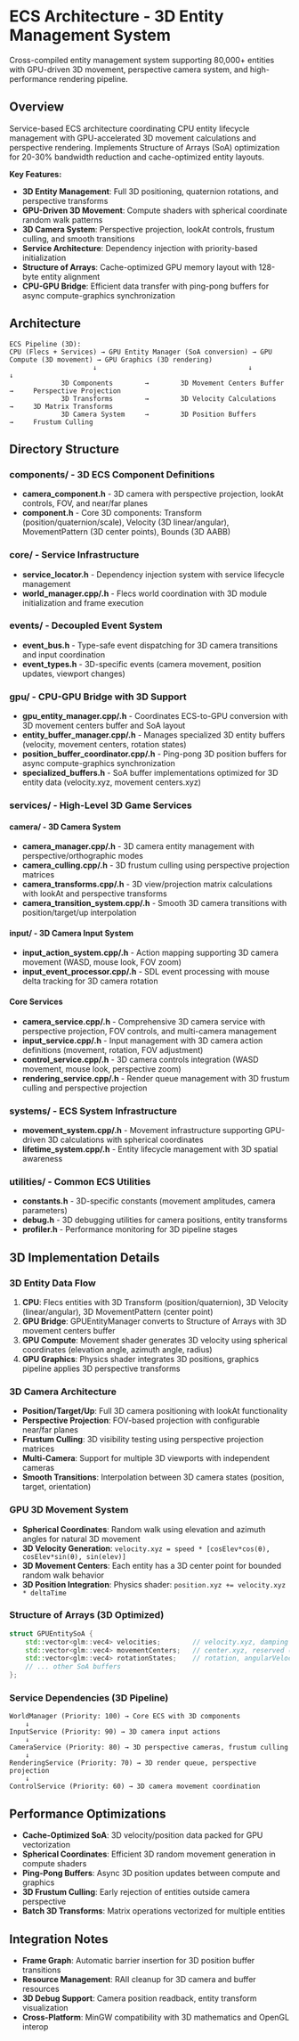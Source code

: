 # ECS Architecture - 3D Entity Management System

Cross-compiled entity management system supporting 80,000+ entities with GPU-driven 3D movement, perspective camera system, and high-performance rendering pipeline.

## Overview

Service-based ECS architecture coordinating CPU entity lifecycle management with GPU-accelerated 3D movement calculations and perspective rendering. Implements Structure of Arrays (SoA) optimization for 20-30% bandwidth reduction and cache-optimized entity layouts.

**Key Features:**
- **3D Entity Management**: Full 3D positioning, quaternion rotations, and perspective transforms
- **GPU-Driven 3D Movement**: Compute shaders with spherical coordinate random walk patterns
- **3D Camera System**: Perspective projection, lookAt controls, frustum culling, and smooth transitions
- **Service Architecture**: Dependency injection with priority-based initialization
- **Structure of Arrays**: Cache-optimized GPU memory layout with 128-byte entity alignment
- **CPU-GPU Bridge**: Efficient data transfer with ping-pong buffers for async compute-graphics synchronization

## Architecture

```
ECS Pipeline (3D):
CPU (Flecs + Services) → GPU Entity Manager (SoA conversion) → GPU Compute (3D movement) → GPU Graphics (3D rendering)
                     ↓                                      ↓                        ↓
             3D Components        →        3D Movement Centers Buffer  →     Perspective Projection
             3D Transforms        →        3D Velocity Calculations    →     3D Matrix Transforms  
             3D Camera System     →        3D Position Buffers         →     Frustum Culling
```

## Directory Structure

### **components/** - 3D ECS Component Definitions
- **camera_component.h** - 3D camera with perspective projection, lookAt controls, FOV, and near/far planes
- **component.h** - Core 3D components: Transform (position/quaternion/scale), Velocity (3D linear/angular), MovementPattern (3D center points), Bounds (3D AABB)

### **core/** - Service Infrastructure  
- **service_locator.h** - Dependency injection system with service lifecycle management
- **world_manager.cpp/.h** - Flecs world coordination with 3D module initialization and frame execution

### **events/** - Decoupled Event System
- **event_bus.h** - Type-safe event dispatching for 3D camera transitions and input coordination
- **event_types.h** - 3D-specific events (camera movement, position updates, viewport changes)

### **gpu/** - CPU-GPU Bridge with 3D Support
- **gpu_entity_manager.cpp/.h** - Coordinates ECS-to-GPU conversion with 3D movement centers buffer and SoA layout
- **entity_buffer_manager.cpp/.h** - Manages specialized 3D entity buffers (velocity, movement centers, rotation states) 
- **position_buffer_coordinator.cpp/.h** - Ping-pong 3D position buffers for async compute-graphics synchronization
- **specialized_buffers.h** - SoA buffer implementations optimized for 3D entity data (velocity.xyz, movement centers.xyz)

### **services/** - High-Level 3D Game Services

#### **camera/** - 3D Camera System
- **camera_manager.cpp/.h** - 3D camera entity management with perspective/orthographic modes
- **camera_culling.cpp/.h** - 3D frustum culling using perspective projection matrices
- **camera_transforms.cpp/.h** - 3D view/projection matrix calculations with lookAt and perspective transforms
- **camera_transition_system.cpp/.h** - Smooth 3D camera transitions with position/target/up interpolation

#### **input/** - 3D Camera Input System  
- **input_action_system.cpp/.h** - Action mapping supporting 3D camera movement (WASD, mouse look, FOV zoom)
- **input_event_processor.cpp/.h** - SDL event processing with mouse delta tracking for 3D camera rotation

#### **Core Services**
- **camera_service.cpp/.h** - Comprehensive 3D camera service with perspective projection, FOV controls, and multi-camera management
- **input_service.cpp/.h** - Input management with 3D camera action definitions (movement, rotation, FOV adjustment)
- **control_service.cpp/.h** - 3D camera controls integration (WASD movement, mouse look, perspective zoom)
- **rendering_service.cpp/.h** - Render queue management with 3D frustum culling and perspective projection

### **systems/** - ECS System Infrastructure
- **movement_system.cpp/.h** - Movement infrastructure supporting GPU-driven 3D calculations with spherical coordinates
- **lifetime_system.cpp/.h** - Entity lifecycle management with 3D spatial awareness

### **utilities/** - Common ECS Utilities
- **constants.h** - 3D-specific constants (movement amplitudes, camera parameters)
- **debug.h** - 3D debugging utilities for camera positions, entity transforms
- **profiler.h** - Performance monitoring for 3D pipeline stages

## 3D Implementation Details

### **3D Entity Data Flow**
1. **CPU**: Flecs entities with 3D Transform (position/quaternion), 3D Velocity (linear/angular), 3D MovementPattern (center point)
2. **GPU Bridge**: GPUEntityManager converts to Structure of Arrays with 3D movement centers buffer
3. **GPU Compute**: Movement shader generates 3D velocity using spherical coordinates (elevation angle, azimuth angle, radius)
4. **GPU Graphics**: Physics shader integrates 3D positions, graphics pipeline applies 3D perspective transforms

### **3D Camera Architecture**
- **Position/Target/Up**: Full 3D camera positioning with lookAt functionality
- **Perspective Projection**: FOV-based projection with configurable near/far planes  
- **Frustum Culling**: 3D visibility testing using perspective projection matrices
- **Multi-Camera**: Support for multiple 3D viewports with independent cameras
- **Smooth Transitions**: Interpolation between 3D camera states (position, target, orientation)

### **GPU 3D Movement System**  
- **Spherical Coordinates**: Random walk using elevation and azimuth angles for natural 3D movement
- **3D Velocity Generation**: `velocity.xyz = speed * [cosElev*cos(θ), cosElev*sin(θ), sin(elev)]`
- **3D Movement Centers**: Each entity has a 3D center point for bounded random walk behavior
- **3D Position Integration**: Physics shader: `position.xyz += velocity.xyz * deltaTime`

### **Structure of Arrays (3D Optimized)**
```cpp
struct GPUEntitySoA {
    std::vector<glm::vec4> velocities;        // velocity.xyz, damping
    std::vector<glm::vec4> movementCenters;   // center.xyz, reserved (3D movement origins)
    std::vector<glm::vec4> rotationStates;    // rotation, angularVelocity.xyz
    // ... other SoA buffers
};
```

### **Service Dependencies (3D Pipeline)**
```
WorldManager (Priority: 100) → Core ECS with 3D components
    ↓
InputService (Priority: 90) → 3D camera input actions  
    ↓
CameraService (Priority: 80) → 3D perspective cameras, frustum culling
    ↓  
RenderingService (Priority: 70) → 3D render queue, perspective projection
    ↓
ControlService (Priority: 60) → 3D camera movement coordination
```

## Performance Optimizations

- **Cache-Optimized SoA**: 3D velocity/position data packed for GPU vectorization
- **Spherical Coordinates**: Efficient 3D random movement generation in compute shaders  
- **Ping-Pong Buffers**: Async 3D position updates between compute and graphics
- **3D Frustum Culling**: Early rejection of entities outside camera perspective
- **Batch 3D Transforms**: Matrix operations vectorized for multiple entities

## Integration Notes

- **Frame Graph**: Automatic barrier insertion for 3D position buffer transitions
- **Resource Management**: RAII cleanup for 3D camera and buffer resources
- **3D Debug Support**: Camera position readback, entity transform visualization
- **Cross-Platform**: MinGW compatibility with 3D mathematics and OpenGL interop